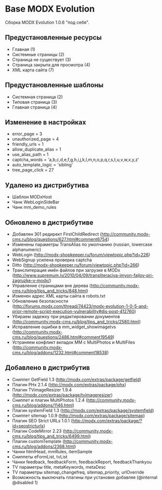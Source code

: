 Base MODX Evolution
===================

Сборка MODX Evolution 1.0.6 "под себя".

Предустановленные ресурсы
-------------------------

* Главная (1)
* Системные страницы (2)
* Страница не существует (3)
* Страница закрыта для просмотра (4)
* XML карта сайта (7)

Предустановленные шаблоны
-------------------------

* Системная страница (2)
* Типовая страница (3)
* Главная страница (4)

Изменение в настройках
----------------------
* error_page = 3
* unauthorized_page = 4
* friendly_urls = 1
* allow_duplicate_alias = 1
* use_alias_path = 1
* captcha_words = 'a,b,c,d,e,f,g,h,i,j,k,l,m,n,o,p,q,r,s,t,u,v,w,x,y,z'
* auto_template_logic = 'sibling'
* tree_page_click = 27

Удалено из дистрибутива
-----------------------

* Шаблон MODxHost
* Чанк WebLoginSideBar
* Чанк mm_demo_rules

Обновлено в дистрибутиве
------------------------

* Добавлен 301 редирект FirstChildRedirect (http://community.modx-cms.ru/blog/questions/627.html#comment6754)
* Изменены параметры TransAlias по умолчанию (russian, lowercase alphanumeric)
* WebLogin (http://modx-shopkeeper.ru/forum/viewtopic.php?id=226)
* WebSignup усилена проверка captcha
* Ditto (http://modx-shopkeeper.ru/forum/viewtopic.php?id=266)
* Транслитерация имён файлов при загрузке в MODx (http://www.supremum.lv/2010/04/09/transliteraciya-imyon-fajlov-pri-zagruzke-v-modx/)
* Управление страницами вне дерева (http://community.modx-cms.ru/blog/tips_and_tricks/848.html)
* Изменен адрес XML карты сайта в robots.txt
* Обновление безопасности (http://forums.modx.com/thread/74423/modx-evolution-1-0-5-and-prior-remote-script-execution-vulnerability#dis-post-412760)
* Убираем задежку при редактировании документов (http://community.modx-cms.ru/blog/tips_and_tricks/2580.html)
* Исправление ошибки в mm_widget_showimagetvs (http://community.modx-cms.ru/blog/questions/2486.html#comment19549)
* Устраняем конфликт вкладок MM с MultiPhotos и MultiFiles (http://community.modx-cms.ru/blog/addons/1232.html#comment18538)

Добавлено в дистрибутив
-----------------------
* Сниппет GetField 1.3 (http://modx.com/extras/package/getfield)
* Плагин PHx 2.1.4 (http://modx.com/extras/package/phx)
* Плагин TVimageResizer 1.9.4 (http://modx.com/extras/package/tvimageresizer)
* Сниппет и плагин MultiPhotos 1.2.4 (http://community.modx-cms.ru/blog/addons/1146.html)
* Плагин systemField 1.3 (http://modx.com/extras/package/systemfield)
* Сниппет sitemap 1.0.9 (﻿﻿﻿﻿﻿﻿http://modx.com/extras/package/sitemap)
* Плагин SEO Strict URLs 1.0.1 (http://modx.com/extras/package/?id=seostricturls)
* Плагин CodeMirror 2.23 (http://community.modx-cms.ru/blog/tips_and_tricks/6499.html)
* Плагин customTemplate (http://community.modx-cms.ru/blog/addons/2368.html)
* Чанки htmlHead, mmRules, itemSample
* Сниппеты eFormList, tvList
* Чанки feedback, feedbackForm, feedbackReport, feedbackThankyou
* TV параметры title, metaKeywords, metaDesc
* TV параметры sitemap_changefreq, sitemap_priority, urlOverride
* Возможность выключать плагины при установке добавляя (@internal @disabled 1)
